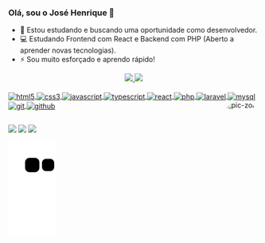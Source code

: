### Olá, sou o José Henrique 👋


- 🔭 Estou estudando e buscando uma oportunidade como desenvolvedor.
- 💻 Estudando Frontend com React e Backend com PHP (Aberto a aprender novas tecnologias).
- ⚡ Sou muito esforçado e aprendo rápido!


<div align="center">
  <a href="https://github.com/zehenrique0822">
  <img height="180em" src="https://github-readme-stats.vercel.app/api?username=zehenrique0822&show_icons=true&theme=radical&include_all_commits=true&count_private=true"/>
  <img height="180em" src="https://github-readme-stats.vercel.app/api/top-langs/?username=zehenrique0822&layout=compact&langs_count=7&theme=radical"/>
</div>
  <div style="display: inline_block"><br>
  <img align="center" alt="html5" height="50" width="60" src="https://cdn.jsdelivr.net/gh/devicons/devicon/icons/html5/html5-original.svg">
  <img align="center" alt="css3" height="50" width="60" src="https://cdn.jsdelivr.net/gh/devicons/devicon/icons/css3/css3-original.svg">
  <img align="center" alt="javascript" height="50" width="60" src="https://cdn.jsdelivr.net/gh/devicons/devicon/icons/javascript/javascript-original.svg">
  <img align="center" alt="typescript" height="50" width="60" src="https://cdn.jsdelivr.net/gh/devicons/devicon/icons/typescript/typescript-original.svg">
  <img align="center" alt="react" height="50" width="60" src="https://cdn.jsdelivr.net/gh/devicons/devicon/icons/react/react-original.svg">   
  <img align="center" alt="php" height="50" width="60" src="https://cdn.jsdelivr.net/gh/devicons/devicon/icons/php/php-plain.svg">
  <img align="center" alt="laravel" height="50" width="60" src="https://cdn.jsdelivr.net/gh/devicons/devicon/icons/laravel/laravel-plain-wordmark.svg" />
  <img align="center" alt="mysql" height="50" width="60" src="https://cdn.jsdelivr.net/gh/devicons/devicon/icons/mysql/mysql-original-wordmark.svg">
  <img align="center" alt="git" height="50" width="60" src="https://cdn.jsdelivr.net/gh/devicons/devicon/icons/git/git-original.svg" />
  <img align="center" alt="github" height="50" width="60" src="https://cdn.jsdelivr.net/gh/devicons/devicon/icons/github/github-original.svg" />
     <img align="right" alt="pic-zoro" height="150" style="border-radius:50px;" src="https://c.tenor.com/6D4BkTw3xGkAAAAC/sanji-one-piece.gif">
</div>
  
  ##
 
<div> 
  <a href="https://instagram.com/zehenrique08" target="_blank"><img src="https://img.shields.io/badge/-Instagram-%23E4405F?style=for-the-badge&logo=instagram&logoColor=white" target="_blank"></a>
  <a href = "mailto:zehenrique0822@gmail.com"><img src="https://img.shields.io/badge/-Gmail-%23333?style=for-the-badge&logo=gmail&logoColor=white" target="_blank"></a>
  <a href="https://www.linkedin.com/in/zehenrique0822" target="_blank"><img src="https://img.shields.io/badge/-LinkedIn-%230077B5?style=for-the-badge&logo=linkedin&logoColor=white" target="_blank"></a> 

 ![Snake animation](https://github.com/zehenrique0822/zehenrique0822/blob/output/github-contribution-grid-snake.svg)
  
</div>
